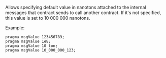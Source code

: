 Allows specifying default value in nanotons attached to the internal messages that contract sends to call another contract. If it's not specified, this value is set to 10 000 000 nanotons.

Example:

```
pragma msgValue 123456789;
pragma msgValue 1e8;
pragma msgValue 10 ton;
pragma msgValue 10_000_000_123;

```
